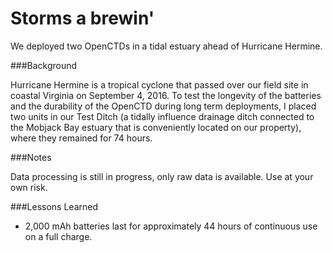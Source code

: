 Storms a brewin'
===================================

We deployed two OpenCTDs in a tidal estuary ahead of Hurricane Hermine. 

###Background

Hurricane Hermine is a tropical cyclone that passed over our field site in coastal Virginia on September 4, 2016. To test the longevity of the batteries and the durability of the OpenCTD during long term deployments, I placed two units in our Test Ditch (a tidally influence drainage ditch connected to the Mobjack Bay estuary that is conveniently located on our property), where they remained for 74 hours. 

###Notes

Data processing is still in progress, only raw data is available. Use at your own risk. 

###Lessons Learned

* 2,000 mAh batteries last for approximately 44 hours of continuous use on a full charge.

